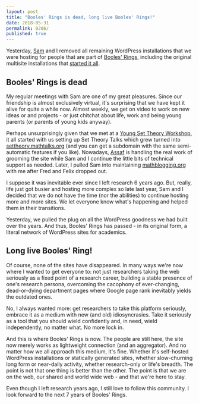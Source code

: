 ```yaml
---
layout: post
title: "Booles' Rings is dead, long live Booles' Rings!"
date: 2018-05-31
permalink: 0206/
published: true
---
```


Yesterday, [Sam](http://scoskey.org/) and I removed all remaining WordPress installations that we were hosting for people that are part of [Booles' Rings](https://boolesrings.org/), including the original multisite installations that [started it all](/0069/).


## Booles' Rings is dead

My regular meetings with Sam are one of my great pleasures. Since our friendship is almost exclusively virtual, it's surprising that we have kept it alive for quite a while now. Almost weekly, we get on video to work on new ideas or and projects - or just chitchat about life, work and being young parents (or parents of young kids anyway).

Perhaps unsurprisingly given that we met at a [Young Set Theory Workshop](/0054/), it all started with us setting up Set Theory Talks which grew turned into [settheory.mathtalks.org](http://settheory.mathtalks.org/) (and you can get a subdomain with the same semi-automatic features if you like). Nowadays, [Assaf](http://blog.assafrinot.com) is handling the real work of grooming the site while Sam and I continue the little bits of technical support as needed. Later, I pulled Sam into maintaining [mathblogging.org](https://mathblogging.org/) with me after Fred and Felix dropped out.

I suppose it was inevitable ever since I left research 6 years ago.  But, really, life just got busier and hosting more complex so late last year, Sam and I decided that we do not have the time (nor the abilities) to continue hosting more and more sites. We let everyone know what's happening and helped them in their transitions.

Yesterday, we pulled the plug on all the WordPress goodness we had built over the years. And thus, Booles' Rings has passed - in its original form, a literal network of WordPress sites for academics.


## Long live Booles' Ring!

Of course, none of the sites have disappeared. In many ways we're now where I wanted to get everyone to: not just researchers taking the web seriously as a fixed point of a research career, building a stable presence of one's research persona, overcoming the cacophony of ever-changing, dead-or-dying department pages where Google page rank inevitably yields the outdated ones.

No, I always wanted more: get researchers to take this platform seriously, embrace it as a medium with new (and old) idiosyncrasies. Take it seriously as a tool that you should wield confidently and, in need, wield independently, no matter what. No more lock in.

And this is where Booles' Rings is now. The people are still here, the site now merely works as lightweight connection (and an aggregator). And no matter how we all approach this medium, it's fine. Whether it's self-hosted WordPress installations or statically generated sites, whether slow-churning long form or near-daily activity, whether research-only or life's breadth. The point is not that one thing is better than the other. The point is that we are on the web, our shared and world wide web - and that we're here to stay.

Even though I left research years ago, I still love to follow this community. I look forward to the next 7 years of Booles' Rings.
